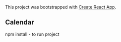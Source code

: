 This project was bootstrapped with [Create React App](https://github.com/facebook/create-react-app).

## Calendar 
npm install - to run project
